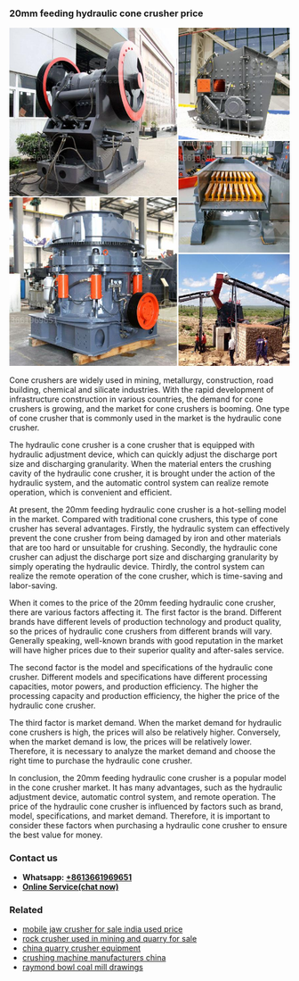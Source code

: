 <h3>20mm feeding hydraulic cone crusher price</h3><img src='1704951393.jpg' alt=''><p>Cone crushers are widely used in mining, metallurgy, construction, road building, chemical and silicate industries. With the rapid development of infrastructure construction in various countries, the demand for cone crushers is growing, and the market for cone crushers is booming. One type of cone crusher that is commonly used in the market is the hydraulic cone crusher.</p><p>The hydraulic cone crusher is a cone crusher that is equipped with hydraulic adjustment device, which can quickly adjust the discharge port size and discharging granularity. When the material enters the crushing cavity of the hydraulic cone crusher, it is brought under the action of the hydraulic system, and the automatic control system can realize remote operation, which is convenient and efficient.</p><p>At present, the 20mm feeding hydraulic cone crusher is a hot-selling model in the market. Compared with traditional cone crushers, this type of cone crusher has several advantages. Firstly, the hydraulic system can effectively prevent the cone crusher from being damaged by iron and other materials that are too hard or unsuitable for crushing. Secondly, the hydraulic cone crusher can adjust the discharge port size and discharging granularity by simply operating the hydraulic device. Thirdly, the control system can realize the remote operation of the cone crusher, which is time-saving and labor-saving.</p><p>When it comes to the price of the 20mm feeding hydraulic cone crusher, there are various factors affecting it. The first factor is the brand. Different brands have different levels of production technology and product quality, so the prices of hydraulic cone crushers from different brands will vary. Generally speaking, well-known brands with good reputation in the market will have higher prices due to their superior quality and after-sales service.</p><p>The second factor is the model and specifications of the hydraulic cone crusher. Different models and specifications have different processing capacities, motor powers, and production efficiency. The higher the processing capacity and production efficiency, the higher the price of the hydraulic cone crusher.</p><p>The third factor is market demand. When the market demand for hydraulic cone crushers is high, the prices will also be relatively higher. Conversely, when the market demand is low, the prices will be relatively lower. Therefore, it is necessary to analyze the market demand and choose the right time to purchase the hydraulic cone crusher.</p><p>In conclusion, the 20mm feeding hydraulic cone crusher is a popular model in the cone crusher market. It has many advantages, such as the hydraulic adjustment device, automatic control system, and remote operation. The price of the hydraulic cone crusher is influenced by factors such as brand, model, specifications, and market demand. Therefore, it is important to consider these factors when purchasing a hydraulic cone crusher to ensure the best value for money.</p><h3>Contact us</h3><ul><li><strong>Whatsapp:&nbsp;<a href="https://wa.me/8613661969651">+8613661969651</a></strong></li><li><a href="https://swt.shibang-china.com/?git&amp;zhl&amp;20mm feeding hydraulic cone crusher price"><strong>Online Service(chat now)</strong></a></li></ul><h3>Related</h3><ul><li><a href='mobile jaw crusher for sale india used price.md'>mobile jaw crusher for sale india used price</a></li><li><a href='rock crusher used in mining and quarry for sale.md'>rock crusher used in mining and quarry for sale</a></li><li><a href='china quarry crusher equipment.md'>china quarry crusher equipment</a></li><li><a href='crushing machine manufacturers china.md'>crushing machine manufacturers china</a></li><li><a href='raymond bowl coal mill drawings.md'>raymond bowl coal mill drawings</a></li></ul>